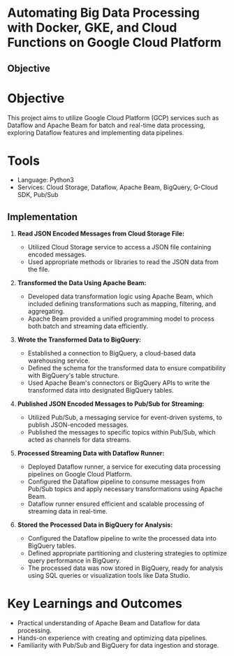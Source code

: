 # Automating Big Data Processing with Docker, GKE, and Cloud Functions on Google Cloud Platform

## Objective
# Objective
This project aims to utilize Google Cloud Platform (GCP) services such as Dataflow and Apache Beam for batch and real-time data processing, exploring Dataflow features and implementing data pipelines.

# Tools
- Language: Python3
- Services: Cloud Storage, Dataflow, Apache Beam, BigQuery, G-Cloud SDK, Pub/Sub

## Implementation

1. **Read JSON Encoded Messages from Cloud Storage File:**
   - Utilized Cloud Storage service to access a JSON file containing encoded messages.
   - Used appropriate methods or libraries to read the JSON data from the file.

2. **Transformed the Data Using Apache Beam:**
   - Developed data transformation logic using Apache Beam, which included defining transformations such as mapping, filtering, and aggregating.
   - Apache Beam provided a unified programming model to process both batch and streaming data efficiently.

3. **Wrote the Transformed Data to BigQuery:**
   - Established a connection to BigQuery, a cloud-based data warehousing service.
   - Defined the schema for the transformed data to ensure compatibility with BigQuery's table structure.
   - Used Apache Beam's connectors or BigQuery APIs to write the transformed data into designated BigQuery tables.

4. **Published JSON Encoded Messages to Pub/Sub for Streaming:**
   - Utilized Pub/Sub, a messaging service for event-driven systems, to publish JSON-encoded messages.
   - Published the messages to specific topics within Pub/Sub, which acted as channels for data streams.

5. **Processed Streaming Data with Dataflow Runner:**
   - Deployed Dataflow runner, a service for executing data processing pipelines on Google Cloud Platform.
   - Configured the Dataflow pipeline to consume messages from Pub/Sub topics and apply necessary transformations using Apache Beam.
   - Dataflow runner ensured efficient and scalable processing of streaming data in real-time.

6. **Stored the Processed Data in BigQuery for Analysis:**
   - Configured the Dataflow pipeline to write the processed data into BigQuery tables.
   - Defined appropriate partitioning and clustering strategies to optimize query performance in BigQuery.
   - The processed data was now stored in BigQuery, ready for analysis using SQL queries or visualization tools like Data Studio.


# Key Learnings and Outcomes
- Practical understanding of Apache Beam and Dataflow for data processing.
- Hands-on experience with creating and optimizing data pipelines.
- Familiarity with Pub/Sub and BigQuery for data ingestion and storage.
